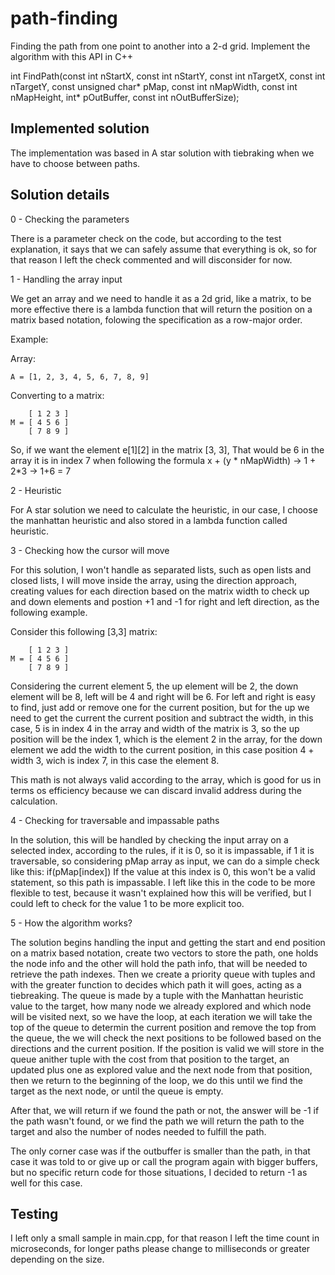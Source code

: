 # path-finding

Finding the path from one point to another into a 2-d grid.
Implement the algorithm with this API in C++

int FindPath(const int nStartX, const int nStartY,
             const int nTargetX, const int nTargetY,
             const unsigned char* pMap, const int nMapWidth, const int nMapHeight,
             int* pOutBuffer, const int nOutBufferSize);

## Implemented solution

The implementation was based in A star solution with tiebraking when we have to choose between paths.

## Solution details

0 - Checking the parameters

There is a parameter check on the code, but according to the test explanation, it says that we can safely assume that
everything is ok, so for that reason I left the check commented and will disconsider for now.

1 - Handling the array input

We get an array and we need to handle it as a 2d grid, like a matrix, to be more effective there is a lambda function that will
return the position on a matrix based notation, folowing the specification as a row-major order.

Example:

Array: 

    A = [1, 2, 3, 4, 5, 6, 7, 8, 9]

Converting to a matrix:

        [ 1 2 3 ]
    M = [ 4 5 6 ]
        [ 7 8 9 ]

So, if we want the element e[1][2] in the matrix [3, 3], That would be 6 in the array it is in index 7 when following the formula x + (y * nMapWidth) -> 1 + 2*3 -> 1+6 = 7

2 - Heuristic

For A star solution we need to calculate the heuristic, in our case, I choose the manhattan heuristic and also stored in a
lambda function called heuristic.

3 - Checking how the cursor will move

For this solution, I won't handle as separated lists, such as open lists and closed lists, I will move inside the array, using
the direction approach, creating values for each direction based on the matrix width to check up and down elements and postion
+1 and -1 for right and left direction, as the following example.

Consider this following [3,3] matrix:

        [ 1 2 3 ]
    M = [ 4 5 6 ]
        [ 7 8 9 ]

Considering the current element 5, the up element will be 2, the down element will be 8, left will be 4 and right will be 6.
For left and right is easy to find, just add or remove one for the current position, but for the up we need to get the current
the current position and subtract the width, in this case, 5 is in index 4 in the array and width of the matrix is 3, so the up
position will be the index 1, which is the element 2 in the array, for the down element we add the width to the current position,
in this case position 4 + width 3, wich is index 7, in this case the element 8.

This math is not always valid according to the array, which is good for us in terms os efficiency because we can discard invalid
address during the calculation.

4 - Checking for traversable and impassable paths

In the solution, this will be handled by checking the input array on a selected index, according to the rules, if it is 0, so it
is impassable, if 1 it is traversable, so considering pMap array as input, we can do a simple check like this:
    if(pMap[index])
If the value at this index is 0, this won't be a valid statement, so this path is impassable. I left like this in the code to be
more flexible to test, because it wasn't explained how this will be verified, but I could left to check for the value 1 to be more
explicit too.


5 - How the algorithm works?

The solution begins handling the input and getting the start and end position on a matrix based notation, create two vectors to
store the path, one holds the node info and the other will hold the path info, that will be needed to retrieve the path indexes.
Then we create a priority queue with tuples and with the greater function to decides which path it will goes, acting as a
tiebreaking.
The queue is made by a tuple with the Manhattan heuristic value to the target, how many node we already explored and which node
will be visited next, so we have the loop, at each iteration we will take the top of the queue to determin the current position
and remove the top from the queue, the we will check the next positions to be followed based on the directions and the current
position.
If the position is valid we will store in the queue anither tuple with the cost from that position to the target, an updated
plus one as explored value and the next node from that position, then we return to the beginning of the loop, we do this until we
find the target as the next node, or until the queue is empty.

After that, we will return if we found the path or not, the answer will be -1 if the path wasn't found, or we find the path we
will return the path to the target and also the number of nodes needed to fulfill the path.

The only corner case was if the outbuffer is smaller than the path, in that case it was told to or give up or call the program
again with bigger buffers, but no specific return code for those situations, I decided to return -1 as well for this case.

## Testing

I left only a small sample in main.cpp, for that reason I left the time count in microseconds, for longer paths please change to
milliseconds or greater depending on the size.



